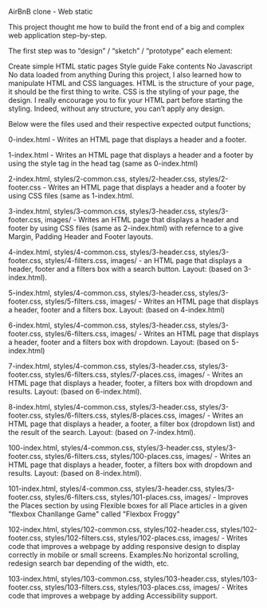 AirBnB clone - Web static

This project thought me how to build the front end of a big and complex web application step-by-step.

The first step was to “design” / “sketch” / “prototype” each element:

Create simple HTML static pages
Style guide
Fake contents
No Javascript
No data loaded from anything
During this project, I also learned how to manipulate HTML and CSS languages. HTML is the structure of your page, it should be the first thing to write. CSS is the styling of your page, the design. I really encourage you to fix your HTML part before starting the styling. Indeed, without any structure, you can’t apply any design.

Below were the files used and their respective expected output functions;

0-index.html - Writes an HTML page that displays a header and a footer.

1-index.html - Writes an HTML page that displays a header and a footer by using the style tag in the head tag (same as 0-index.html)

2-index.html, styles/2-common.css, styles/2-header.css, styles/2-footer.css - Writes an HTML page that displays a header and a footer by using CSS files (same as 1-index.html.

3-index.html, styles/3-common.css, styles/3-header.css, styles/3-footer.css, images/ - Writes an HTML page that displays a header and footer by using CSS files (same as 2-index.html) with refernce to a give Margin, Padding Header and Footer layouts.

4-index.html, styles/4-common.css, styles/3-header.css, styles/3-footer.css, styles/4-filters.css, images/ - an HTML page that displays a header, footer and a filters box with a search button.
Layout: (based on 3-index.html).

5-index.html, styles/4-common.css, styles/3-header.css, styles/3-footer.css, styles/5-filters.css, images/ - Writes an HTML page that displays a header, footer and a filters box.
Layout: (based on 4-index.html)

6-index.html, styles/4-common.css, styles/3-header.css, styles/3-footer.css, styles/6-filters.css, images/ - Writes an HTML page that displays a header, footer and a filters box with dropdown.
Layout: (based on 5-index.html)

7-index.html, styles/4-common.css, styles/3-header.css, styles/3-footer.css, styles/6-filters.css, styles/7-places.css, images/ - Writes an HTML page that displays a header, footer, a filters box with dropdown and results.
Layout: (based on 6-index.html).

8-index.html, styles/4-common.css, styles/3-header.css, styles/3-footer.css, styles/6-filters.css, styles/8-places.css, images/ - Writes an HTML page that displays a header, a footer, a filter box (dropdown list) and the result of the search.
Layout: (based on 7-index.html).

100-index.html, styles/4-common.css, styles/3-header.css, styles/3-footer.css, styles/6-filters.css, styles/100-places.css, images/ - Writes an HTML page that displays a header, footer, a filters box with dropdown and results.
Layout: (based on 8-index.html).

101-index.html, styles/4-common.css, styles/3-header.css, styles/3-footer.css, styles/6-filters.css, styles/101-places.css, images/ - Improves the Places section by using Flexible boxes for all Place articles in a given "flexbox Chanllange Game" called "Flexbox Froggy"

102-index.html, styles/102-common.css, styles/102-header.css, styles/102-footer.css, styles/102-filters.css, styles/102-places.css, images/ - Writes code that improves a webpage by adding responsive design to display correctly in mobile or small screens.
Examples:No horizontal scrolling, redesign search bar depending of the width, etc.

103-index.html, styles/103-common.css, styles/103-header.css, styles/103-footer.css, styles/103-filters.css, styles/103-places.css, images/ - Writes code that improves a webpage by adding Accessibility support.
